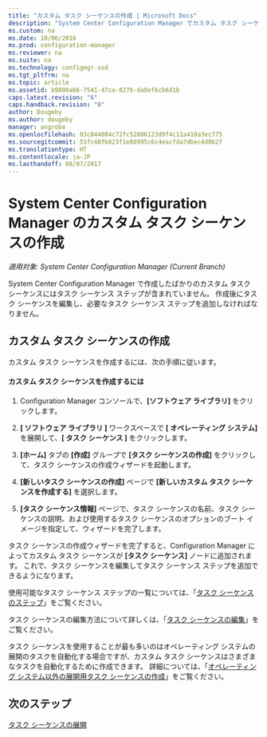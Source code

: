 ```yaml
---
title: "カスタム タスク シーケンスの作成 | Microsoft Docs"
description: "System Center Configuration Manager でカスタム タスク シーケンスを編集して、タスク シーケンスにステップを追加します。"
ms.custom: na
ms.date: 10/06/2016
ms.prod: configuration-manager
ms.reviewer: na
ms.suite: na
ms.technology: configmgr-osd
ms.tgt_pltfrm: na
ms.topic: article
ms.assetid: b9800a66-7541-47ca-8276-da8ef6cb6d1b
caps.latest.revision: "6"
caps.handback.revision: "0"
author: Dougeby
ms.author: dougeby
manager: angrobe
ms.openlocfilehash: 03c844084c72fc52806123d9f4c11a410a3ec775
ms.sourcegitcommit: 51fc48fb023f1e8d995c6c4eacfda7dbec4d0b2f
ms.translationtype: HT
ms.contentlocale: ja-JP
ms.lasthandoff: 08/07/2017
---
```

# <a name="create-a-custom-task-sequence-with-system-center-configuration-manager"></a>System Center Configuration Manager のカスタム タスク シーケンスの作成

*適用対象: System Center Configuration Manager (Current Branch)*

System Center Configuration Manager で作成したばかりのカスタム タスク シーケンスにはタスク シーケンス ステップが含まれていません。 作成後にタスク シーケンスを編集し、必要なタスク シーケンス ステップを追加しなければなりません。  

##  <a name="BKMK_CustomTS"></a> カスタム タスク シーケンスの作成  
 カスタム タスク シーケンスを作成するには、次の手順に従います。  

#### <a name="to-create-a-custom-task-sequence"></a>カスタム タスク シーケンスを作成するには  

1.  Configuration Manager コンソールで、**[ソフトウェア ライブラリ]** をクリックします。  

2.  **[ ソフトウェア ライブラリ ]** ワークスペースで **[ オペレーティング システム]** を展開して、**[ タスク シーケンス ]** をクリックします。  

3.  **[ホーム]** タブの **[作成]** グループで **[タスク シーケンスの作成]** をクリックして、タスク シーケンスの作成ウィザードを起動します。  

4.  **[新しいタスク シーケンスの作成]** ページで **[新しいカスタム タスク シーケンスを作成する]** を選択します。  

5.  **[タスク シーケンス情報]** ページで、タスク シーケンスの名前、タスク シーケンスの説明、および使用するタスク シーケンスのオプションのブート イメージを指定して、ウィザードを完了します。  

 タスク シーケンスの作成ウィザードを完了すると、Configuration Manager によってカスタム タスク シーケンスが **[タスク シーケンス]** ノードに追加されます。 これで、タスク シーケンスを編集してタスク シーケンス ステップを追加できるようになります。  

 使用可能なタスク シーケンス ステップの一覧については、「[タスク シーケンスのステップ](../understand/task-sequence-steps.md)」をご覧ください。  

 タスク シーケンスの編集方法について詳しくは、「[タスク シーケンスの編集](manage-task-sequences-to-automate-tasks.md#BKMK_ModifyTaskSequence)」をご覧ください。  

 タスク シーケンスを使用することが最も多いのはオペレーティング システムの展開のタスクを自動化する場合ですが、カスタム タスク シーケンスはさまざまなタスクを自動化するために作成できます。 詳細については、「[オペレーティング システム以外の展開用タスク シーケンスの作成](create-a-task-sequence-for-non-operating-system-deployments.md)」をご覧ください。  

 ## <a name="next-steps"></a>次のステップ
 [タスク シーケンスの展開](manage-task-sequences-to-automate-tasks.md#BKMK_DeployTS)
